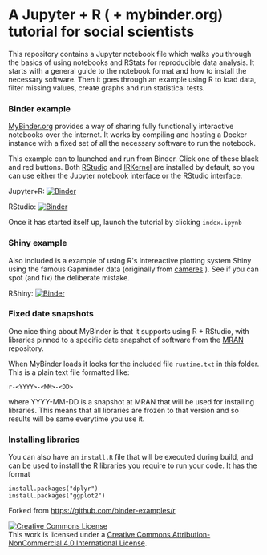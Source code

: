 # A Jupyter + R ( + mybinder.org) tutorial for social scientists

This repository contains a Jupyter notebook file which walks you through the basics of using notebooks and RStats for reproducible data analysis. It starts with a general guide to the notebook format and how to install the necessary software. Then it goes through an example using R to load data, filter missing values, create graphs and run statistical tests. 


### Binder example
[MyBinder.org](http://mybinder.org) provides a way of sharing fully functionally interactive notebooks over the internet. It works by compiling and hosting a Docker instance with a fixed set of all the necessary software to run the notebook.

This example can to launched and run from Binder. Click one of these black and red buttons. Both [RStudio](https://www.rstudio.com/) and [IRKernel](https://irkernel.github.io/) are installed by default, so you can use either the Jupyter notebook interface or
the RStudio interface.

Jupyter+R: [![Binder](http://mybinder.org/badge.svg)](http://beta.mybinder.org/v2/gh/yourbrain/notebookdemos/master)

RStudio: [![Binder](http://mybinder.org/badge.svg)](http://beta.mybinder.org/v2/gh/yourbrain/notebookdemos/master?urlpath=rstudio)

Once it has started itself up, launch the tutorial by clicking `index.ipynb`

### Shiny example
Also included is a example of using R's intereactive plotting system Shiny using the famous Gapminder data (originally from [cameres](https://github.com/cameres/gapminder-shiny) ). See if you can spot (and fix) the deliberate mistake.

RShiny: [![Binder](http://mybinder.org/badge.svg)](http://beta.mybinder.org/v2/gh/yourbrain/notebookdemos/master?urlpath=shiny/gapminder-shiny/)

### Fixed date snapshots 
One nice thing about MyBinder is that it supports using R + RStudio, with libraries pinned to a specific
date snapshot of software from the [MRAN](https://mran.microsoft.com/documents/rro/reproducibility) repository.

When MyBinder loads it looks for the included file `runtime.txt` in this folder. This is a plain text file formatted like:

```
r-<YYYY>-<MM>-<DD>
```

where YYYY-MM-DD is a snapshot at MRAN that will be used for installing libraries. 
This means that all libraries are frozen to that version and so results will be same everytime you use it. 

### Installing libraries
You can also have an `install.R` file that will be executed during build,
and can be used to install the R libraries you require to run your code. It has the format
```
install.packages("dplyr")
install.packages("ggplot2")
```

 

Forked from https://github.com/binder-examples/r

<a rel="license" href="http://creativecommons.org/licenses/by-nc/4.0/"><img alt="Creative Commons License" style="border-width:0" src="https://i.creativecommons.org/l/by-nc/4.0/88x31.png" /></a><br />This work is licensed under a <a rel="license" href="http://creativecommons.org/licenses/by-nc/4.0/">Creative Commons Attribution-NonCommercial 4.0 International License</a>.

